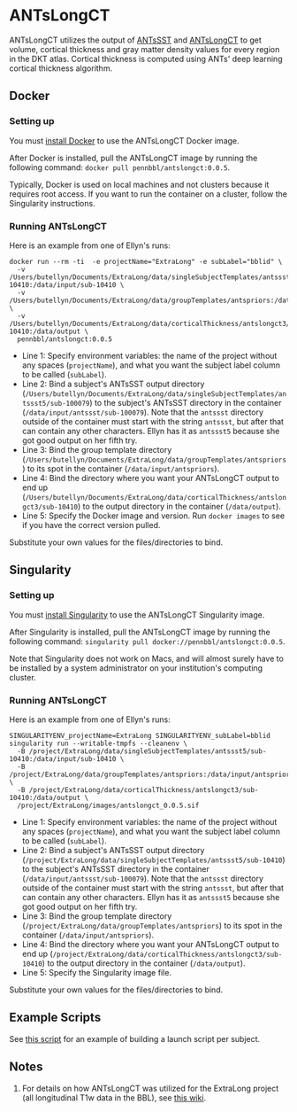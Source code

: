 # ANTsLongCT

ANTsLongCT utilizes the output of [ANTsSST](https://github.com/PennBBL/antssst)
and [ANTsLongCT](https://github.com/PennBBL/ANTsLongCT) to get volume, cortical
thickness and gray matter density values for every region in the DKT atlas. Cortical
thickness is computed using ANTs' deep learning cortical thickness algorithm.


## Docker
### Setting up
You must [install Docker](https://docs.docker.com/get-docker/) to use the ANTsLongCT
Docker image.

After Docker is installed, pull the ANTsLongCT image by running the following command:
`docker pull pennbbl/antslongct:0.0.5`.

Typically, Docker is used on local machines and not clusters because it requires
root access. If you want to run the container on a cluster, follow the Singularity
instructions.

### Running ANTsLongCT
Here is an example from one of Ellyn's runs:
```
docker run --rm -ti  -e projectName="ExtraLong" -e subLabel="bblid" \
  -v /Users/butellyn/Documents/ExtraLong/data/singleSubjectTemplates/antssst5/sub-10410:/data/input/sub-10410 \
  -v /Users/butellyn/Documents/ExtraLong/data/groupTemplates/antspriors:/data/input/antspriors \
  -v /Users/butellyn/Documents/ExtraLong/data/corticalThickness/antslongct3/sub-10410:/data/output \
  pennbbl/antslongct:0.0.5
```

- Line 1: Specify environment variables: the name of the project without any spaces
(`projectName`), and what you want the subject label column to be called (`subLabel`).
- Line 2: Bind a subject's ANTsSST output directory
(`/Users/butellyn/Documents/ExtraLong/data/singleSubjectTemplates/antssst5/sub-100079`)
to the subject's ANTsSST directory in the container (`/data/input/antssst/sub-100079`).
Note that the `antssst` directory outside of the container must start with the string
`antssst`, but after that can contain any other characters. Ellyn has it as `antssst5`
because she got good output on her fifth try.
- Line 3: Bind the group template directory (`/Users/butellyn/Documents/ExtraLong/data/groupTemplates/antspriors`)
to its spot in the container (`/data/input/antspriors`).
- Line 4: Bind the directory where you want your ANTsLongCT output to end up
(`/Users/butellyn/Documents/ExtraLong/data/corticalThickness/antslongct3/sub-10410`)
to the output directory in the container (`/data/output`).
- Line 5: Specify the Docker image and version. Run `docker images` to see if you
have the correct version pulled.

Substitute your own values for the files/directories to bind.

## Singularity
### Setting up
You must [install Singularity](https://singularity.lbl.gov/docs-installation) to
use the ANTsLongCT Singularity image.

After Singularity is installed, pull the ANTsLongCT image by running the following command:
`singularity pull docker://pennbbl/antslongct:0.0.5`.

Note that Singularity does not work on Macs, and will almost surely have to be
installed by a system administrator on your institution's computing cluster.

### Running ANTsLongCT
Here is an example from one of Ellyn's runs:
```
SINGULARITYENV_projectName=ExtraLong SINGULARITYENV_subLabel=bblid singularity run --writable-tmpfs --cleanenv \
  -B /project/ExtraLong/data/singleSubjectTemplates/antssst5/sub-10410:/data/input/sub-10410 \
  -B /project/ExtraLong/data/groupTemplates/antspriors:/data/input/antspriors/ \
  -B /project/ExtraLong/data/corticalThickness/antslongct3/sub-10410:/data/output \
  /project/ExtraLong/images/antslongct_0.0.5.sif
```

- Line 1: Specify environment variables: the name of the project without any spaces
(`projectName`), and what you want the subject label column to be called (`subLabel`).
- Line 2: Bind a subject's ANTsSST output directory
(`/project/ExtraLong/data/singleSubjectTemplates/antssst5/sub-10410`)
to the subject's ANTsSST directory in the container (`/data/input/antssst/sub-100079`).
Note that the `antssst` directory outside of the container must start with the string
`antssst`, but after that can contain any other characters. Ellyn has it as `antssst5`
because she got good output on her fifth try.
- Line 3: Bind the group template directory (`/project/ExtraLong/data/groupTemplates/antspriors`)
to its spot in the container (`/data/input/antspriors`).
- Line 4: Bind the directory where you want your ANTsLongCT output to end up
(`/project/ExtraLong/data/corticalThickness/antslongct3/sub-10410`)
to the output directory in the container (`/data/output`).
- Line 5: Specify the Singularity image file.

Substitute your own values for the files/directories to bind.

## Example Scripts
See [this script](https://github.com/PennBBL/ExtraLong/blob/master/scripts/process/ANTsLong/submitANTsLongCT_v0.0.4.py)
for an example of building a launch script per subject.

## Notes
1. For details on how ANTsLongCT was utilized for the ExtraLong project (all
longitudinal T1w data in the BBL), see [this wiki](https://github.com/PennBBL/ExtraLong/wiki).
